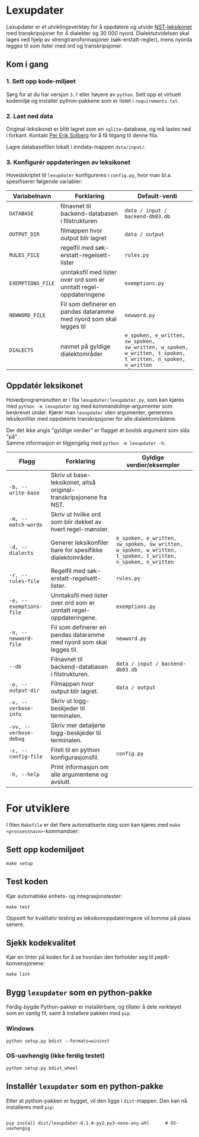 # Lexupdater 

Lexupdater er et utviklingsverktøy for å oppdatere og utvide 
[NST-leksikonet](https://www.nb.no/sprakbanken/ressurskatalog/oai-nb-no-sbr-23/) 
med transkripsjoner for 4 dialekter og 30 000 nyord. 
Dialektutvidelsen skal lages ved hjelp av strengtransformasjoner 
(søk-erstatt-regler), mens nyorda legges til som lister med ord og
transkripsjoner.

## Kom i gang
### 1. Sett opp kode-miljøet
Sørg for at du har versjon `3.7` eller høyere av `python`.
Sett opp et virtuelt kodemiljø og installer python-pakkene som er listet i 
`requirements.txt`. 

### 2. Last ned data
Original-leksikonet er blitt lagret som en `sqlite`-database, 
og må lastes ned i forkant. 
Kontakt [Per Erik Solberg](https://github.com/peresolb) for å få tilgang 
til denne fila. 

Lagre databasefilen lokalt i inndata-mappen `data/input/`.

### 3. Konfigurér oppdateringen av leksikonet

Hovedskriptet til `lexupdater` konfigureres i `config.py`, 
hvor man bl.a. spesifiserer følgende variabler:

Variabelnavn | Forklaring | Default-verdi
---|---|---
`DATABASE`  | filnavnet til backend-databasen i filstrukturen | `data / input / backend-db03.db`
`OUTPUT_DIR` | filmappen hvor output blir lagret | `data / output`
`RULES_FILE` | regelfil med søk-erstatt-regelsett-lister |  `rules.py`
`EXEMPTIONS_FILE` | unntaksfil med lister over ord som er unntatt regel-oppdateringene | `exemptions.py`
`NEWWORD_FILE` | Fil som definerer en pandas dataramme med nyord som skal legges til  |   `newword.py`
`DIALECTS` | navnet på gyldige dialektområder | `e_spoken, e_written, sw_spoken, sw_written, w_spoken, w_written, t_spoken, t_written, n_spoken, n_written`


## Oppdatér leksikonet
Hovedprogramsnutten er i fila `lexupdater/lexupdater.py`, som kan kjøres med 
`python -m lexupdater` og med kommandolinje-argumenter som beskrevet under. 
Kjører man `lexupdater` uten argumenter, 
genereres leksikonfiler med oppdaterte transkripsjoner for alle 
dialektområdene.

Der det ikke angis "gyldige verdier" er flagget et boolsk argument som slås 
"på" .  
Samme informasjon er tilgjengelig med `python -m lexupdater -h`.


Flagg | Forklaring  | Gyldige verdier/eksempler
---   | --- | ---
`-b, --write-base`  | Skriv ut base-leksikonet, altså original-transkripsjonene fra NST. | 
`-m, --match-words`  | Skriv ut hvilke ord som blir dekket av hvert regel-mønster. | 
`-d, --dialects`  | Generer leksikonfiler bare for spesifikke dialektområder.  | `e_spoken, e_written, sw_spoken, sw_written, w_spoken, w_written, t_spoken, t_written, n_spoken, n_written`
`-r, --rules-file` | Regelfil med søk-erstatt-regelsett-lister. | `rules.py`  
`-e, --exemptions-file` | Unntaksfil med lister over ord som er unntatt regel-oppdateringene. | `exemptions.py`
`-n, --newword-file` | Fil som definerer en pandas dataramme med nyord som skal legges til.  |   `newword.py` 
`--db` | Filnavnet til backend-databasen i filstrukturen. | `data / input / backend-db03.db` 
`-o, --output-dir` | Filmappen hvor output blir lagret. | `data / output`
`-v, --verbose-info `  | Skriv ut logg-beskjeder til terminalen. |
`-vv, --verbose-debug` | Skriv mer detaljerte logg-beskjeder til terminalen. | 
`-c, --config-file` | Filsti til en python konfigurasjonsfil. | `config.py`
`-h, --help` | Print informasjon om alle argumentene og avslutt. | 


# For utviklere

I filen  `Makefile` er det flere automatiserte steg som kan kjøres med 
`make <prossessnavn>`-kommandoer:   

## Sett opp kodemiljøet

```shell
make setup
```

## Test koden
Kjør automatiske enhets- og integrasjonstester: 
```shell
make test
```
Oppsett for kvalitativ testing av leksikonoppdateringene 
vil komme på plass senere. 

## Sjekk kodekvalitet
Kjør en linter på koden for å se hvordan den forholder seg til 
pep8-konvensjonene: 
```shell
make lint
```

## Bygg `lexupdater` som en python-pakke
Ferdig-bygde Python-pakker er installérbare, og tillater å dele verktøyet 
som en vanlig fil, samt å installere pakken med `pip`. 

### Windows 
```shell
python setup.py bdist --formats=wininst
```

### OS-uavhengig (ikke ferdig testet)
```shell
python setup.py bdist_wheel
```

## Installér `lexupdater` som en python-pakke 
Etter at python-pakken er bygget, vil den ligge i `dist`-mappen. Den kan nå 
installeres med `pip`: 

```shell

pip install dist/lexupdater-0.1.0-py2.py3-none-any.whl      # OS-uavhengig
```
